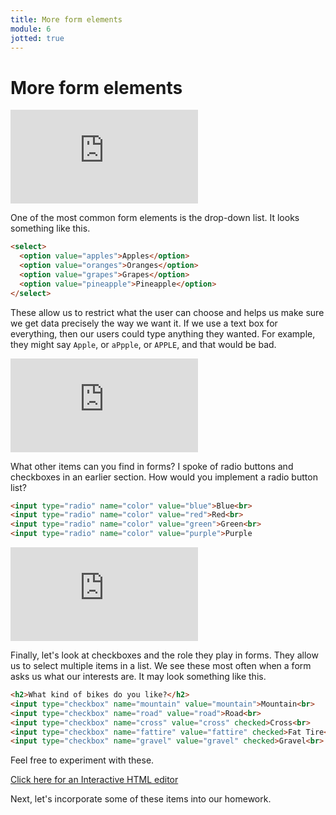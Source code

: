 ```yaml
---
title: More form elements
module: 6
jotted: true
---
```


# More form elements

<!-- video -->
<div class="embed-responsive embed-responsive-16by9"><iframe class="embed-responsive-item" src="https://www.youtube.com/embed/rJJ-rnX3SPM" frameborder="0" allowfullscreen></iframe></div>

<!-- dropdowns -->

One of the most common form elements is the drop-down list.  It looks something like this.

```html
<select>
  <option value="apples">Apples</option>
  <option value="oranges">Oranges</option>
  <option value="grapes">Grapes</option>
  <option value="pineapple">Pineapple</option>
</select>
```

These allow us to restrict what the user can choose and helps us make sure we get data precisely the way we want it. If we use a text box for everything, then our users could type anything they wanted.  For example, they might say `Apple`, or `aPpple`, or `APPLE`, and that would be bad.

<!-- video -->
<div class="embed-responsive embed-responsive-16by9"><iframe class="embed-responsive-item" src="https://www.youtube.com/embed/Mzx_lShObmc" frameborder="0" allowfullscreen></iframe></div>

<!-- radio -->
What other items can you find in forms?  I spoke of radio buttons and checkboxes in an earlier section.  How would you implement a radio button list?

```html
<input type="radio" name="color" value="blue">Blue<br>
<input type="radio" name="color" value="red">Red<br>
<input type="radio" name="color" value="green">Green<br>
<input type="radio" name="color" value="purple">Purple
```

<!-- video -->
<div class="embed-responsive embed-responsive-16by9"><iframe class="embed-responsive-item" src="https://www.youtube.com/embed/28ccGRjnV_Q" frameborder="0" allowfullscreen></iframe></div>

<!-- checkboxes -->
Finally, let's look at checkboxes and the role they play in forms.  They allow us to select multiple items in a list.  We see these most often when a form asks us what our interests are.  It may look something like this.

```html
<h2>What kind of bikes do you like?</h2>
<input type="checkbox" name="mountain" value="mountain">Mountain<br>
<input type="checkbox" name="road" value="road">Road<br>
<input type="checkbox" name="cross" value="cross" checked>Cross<br>
<input type="checkbox" name="fattire" value="fattire" checked>Fat Tire<br>
<input type="checkbox" name="gravel" value="gravel" checked>Gravel<br>
```

Feel free to experiment with these.

<a href='http://www.silverleaf-consulting.com/CodeEditor/' target="_new">Click here for an Interactive HTML editor</a>

Next, let's incorporate some of these items into our homework.